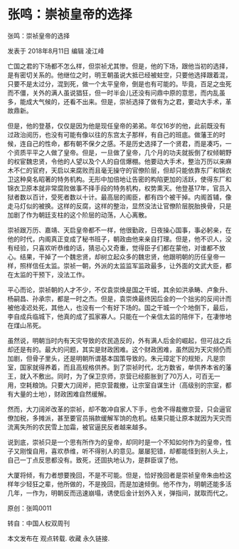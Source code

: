 # 张鸣：崇祯皇帝的选择

张鸣：崇祯皇帝的选择

发表于 2018年8月11日 编辑 凌江峰

亡国之君的下场都不怎么样，但崇祯尤其惨。但是，他的下场，跟他当初的选择，是有密切关系的。他继位之时，明王朝虽说大抵已经被蛀空，只要他选择跟着混，只要不是太过分，混到死，做一个太平皇帝，倒是也有可能的。毕竟，百足之虫死而不僵，关外的满人虽说猖狂，但一时半会儿还没有问鼎中原的意思，而内乱虽多，能成大气候的，还看不出来。但是，崇祯选择了做有为之君，要动大手术，革故鼎新。

但是，他的登基，仅仅是因为他是现任皇帝的弟弟。年仅16岁的他，此前既没有过政治阅历，也没有可能有像以往的东宫太子那样，有自己的班底。做藩王的时候，连自己的性命，都有朝不保夕之感。不是历史选择了一个贤君，而是凑巧，一个资质平平之人做了皇帝。但是，一旦做了皇帝，几个月的功夫就扳倒了权倾朝野的权宦魏忠贤，令他的人望以及个人的自信爆棚。他要动大手术，整治万历以来麻木不仁的官府，天启以来腐败而且毫无操守的官僚阶层，但却只能依靠东厂和锦衣卫这种臭名昭著的特务机构。无形中加倍地让告密的构陷更加的活跃，使得东厂和锦衣卫原本就非常腐败做事不择手段的特务机构，权势熏天。他登基17年，官员入狱者数以百计，受死者数以十计。最高层的阁臣，都有四个被干掉。内阁首辅，像走马灯似的被换。这样的反腐，这样的整治，显然没法让官僚阶层脱胎换骨，只是加剧了作为朝廷支柱的这个阶层的动荡，人心离散。

崇祯跟万历、嘉靖、天启皇帝都不一样，他很勤政，日夜操心国事，事必躬亲，在他的时代，内阁真正变成了秘书班子，朝政由他来亲自打理。但是，他不识人，没有经验，只喜欢听恭维的话，猜忌心又奇重，觉得臣子们都在蒙他，对谁都不放心。结果，干掉了一个魏忠贤，却树立起众多的魏忠贤，他跟明朝的历任皇帝一样，照样信任太监。崇祯一朝，外派的太监监军监政最多，让外面的文武大臣，都在太监的干预下，没法工作。

平心而论，崇祯朝的人才不少，不仅袁崇焕是国之干城，其余如洪承畴、卢象升、杨嗣昌、孙承宗，都是一时之杰。但是，袁崇焕最终因后金的一个拙劣的反间计而被他凌迟处死，其他人，也没有一个有好下场的。国之干城一个个地倒下，最后，李自成兵临城下，他真的成了孤家寡人。只能在一个亲信太监的陪伴下，在凄惨地在煤山吊死。

虽然说，明朝当时内有天灾导致的农民造反的，外有满人后金的崛起，但可战之兵却还是有的。最大的问题，其实是财政困难。这个财政困难，虽然因为天灾频仍而加剧，但骨子里头，还是明朝所谓基本国策导致的。朱元璋定下的规矩，凡是宗室，国家就得养着，而且高规格供养。到了崇祯时代，北方数省，单供养本省的藩王，就入不敷出。同时，为了保卫京师，京营已经膨胀到了70万人，可百无一用，空耗粮饷。只要大刀阔斧，把京营裁撤，让宗室自谋生计（高级别的宗室，都有大量的土地），财政困难自然缓解。

然而，大刀阔斧改革的崇祯，却不敢冲自家人下手，也舍不得裁撤京营，只会逼官僚加税，多摊派，甚至要官员捐款缓解军饷的危机。结果只能让原本就因为天灾而流离失所的农民雪上加霜，被官逼民反者越来越多。

说到底，崇祯只是一个思有所作为的皇帝，却同时是一个不知如何作为的皇帝，性子又刚愎自用，喜欢恭维，听不得别人的意见。屡屡犯错，却都能怪到别人头上，自己一丁点反思都没有。致死，还固执地认为，是群臣误了他。

大厦将倾，有力者想要挽回，不是不可能。但是，恰好挽回者是崇祯皇帝朱由检这样年少轻狂之辈，他所做的，不是挽回，而是加速倾倒。他不作为，明朝还能多活几年，一作为，明朝反而迅速崩塌，诱使后金计划外入关，弹指间，就取而代之。

原创：张鸣0011

转自：中国人权双周刊

本文发布在 观点转载. 收藏 永久链接.